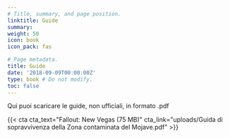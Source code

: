 ```yaml
---
# Title, summary, and page position.
linktitle: Guide
summary: 
weight: 50
icon: book
icon_pack: fas

# Page metadata.
title: Guide
date: '2018-09-09T00:00:00Z'
type: book # Do not modify.
toc: false
---
```



Qui puoi scaricare le guide, non ufficiali, in formato .pdf

{{< cta cta_text="Fallout: New Vegas (75 MB)" cta_link="uploads/Guida di sopravvivenza della Zona contaminata del Mojave.pdf" >}}



